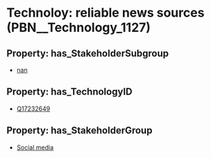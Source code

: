 # Technoloy: __reliable news sources__ (PBN__Technology_1127)

## Property: has_StakeholderSubgroup

* [nan](PBN__TechSubgroup_7)

## Property: has_TechnologyID

* [Q17232649](Q17232649)

## Property: has_StakeholderGroup

* [Social media](PBN__TechGroup_1)

